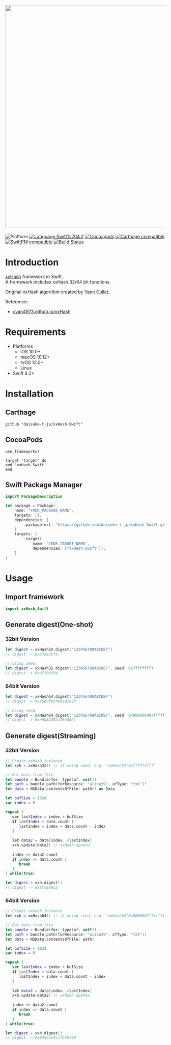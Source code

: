<img src="https://github.com/daisuke-t-jp/xxHash-Swift/blob/master/doc/header.png" width="700"></br>
------
![Platform](https://img.shields.io/badge/Platform-iOS%20%7C%20macOS%20%7C%20tvOS%20%7C%20Linux-blue.svg)
[![Language Swift%204.2](https://img.shields.io/badge/Language-Swift%204.2-orange.svg)](https://developer.apple.com/swift)
[![Cocoapods](https://img.shields.io/cocoapods/v/xxHash-Swift.svg)](https://cocoapods.org/pods/xxHash-Swift)
[![Carthage compatible](https://img.shields.io/badge/Carthage-compatible-green.svg)](https://github.com/Carthage/Carthage)
[![SwiftPM compatible](https://img.shields.io/badge/SwiftPM-compatible-green.svg)](https://github.com/apple/swift-package-manager)
[![Build Status](https://travis-ci.org/daisuke-t-jp/xxHash-Swift.svg?branch=master)](https://travis-ci.org/daisuke-t-jp/xxHash-Swift)


# Introduction

[xxHash](https://github.com/Cyan4973/xxHash/) framework in Swift.  
A framework includes xxHash 32/64 bit functions.  
  
Original xxHash algorithm created by [Yann Collet](https://github.com/Cyan4973).
  
Reference:
- [cyan4973.github.io/xxHash](https://cyan4973.github.io/xxHash/)


# Requirements
- Platforms
  - iOS 10.0+
  - macOS 10.12+
  - tvOS 12.0+
  - Linux
- Swift 4.2+


# Installation
## Carthage
`github "daisuke-t-jp/xxHash-Swift"`

## CocoaPods
```
use_frameworks!

target 'target' do
pod 'xxHash-Swift'
end
```

## Swift Package Manager
```swift
import PackageDescription

let package = Package(
    name: "YOUR_PACKAGE_NAME",
    targets: [],
    dependencies: [
        .package(url: "https://github.com/daisuke-t-jp/xxHash-Swift.git", from: "1.0.0")
    ]
    targets: [
        .target(
            name: "YOUR_TARGET_NAME",
            dependencies: ["xxHash-Swift"]),
    ]
)
```


# Usage
## Import framework

```swift
import xxHash_Swift
```

## Generate digest(One-shot)
### 32bit Version
```swift
let digest = xxHash32.digest("123456789ABCDEF")
// digest -> 0x576e3cf9

// Using seed.
let digest = xxHash32.digest("123456789ABCDEF", seed: 0x7fffffff)
// digest -> 0xa7f06f9d
```

### 64bit Version
```swift
let digest = xxHash64.digest("123456789ABCDEF")
// digest -> 0xa66df83f00e9202d

// Using seed.
let digest = xxHash64.digest("123456789ABCDEF", seed: 0x000000007fffffff)
// digest -> 0xe8d84202a16e482f
```


## Generate digest(Streaming)
### 32bit Version
```swift
// Create xxHash instance
let xxh = xxHash32() // if using seed, e.g. "xxHash32(0x7fffffff)"

// Get data from file
let bundle = Bundle(for: type(of: self))
let path = bundle.path(forResource: "alice29", ofType: "txt")!
let data = NSData(contentsOfFile: path)! as Data

let bufSize = 1024
var index = 0

repeat {
   var lastIndex = index + bufSize
   if lastIndex > data.count {
      lastIndex = index + data.count - index
   }
   
   let data2 = data[index..<lastIndex]
   xxh.update(data2) // xxHash update
   
   index += data2.count
   if index >= data.count {
      break
   }
} while(true)

let digest = xxh.digest()
// digest -> 0xafc8e0c2
```

### 64bit Version
```swift
// Create xxHash instance
let xxh = xxHash64() // if using seed, e.g. "xxHash64(0x0000007fffffff)"

// Get data from file
let bundle = Bundle(for: type(of: self))
let path = bundle.path(forResource: "alice29", ofType: "txt")!
let data = NSData(contentsOfFile: path)

let bufSize = 1024
var index = 0

repeat {
   var lastIndex = index + bufSize
   if lastIndex > data.count {
      lastIndex = index + data.count - index
   }
   
   let data2 = data[index..<lastIndex]
   xxh.update(data2) // xxHash update
   
   index += data2.count
   if index >= data.count {
      break
   }
} while(true)

let digest = xxh.digest()
// digest -> 0x843c2c4ccfbfb749
```
